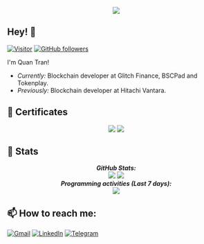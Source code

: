 <p align="center">
  <img src="https://media.giphy.com/media/RbDKaczqWovIugyJmW/giphy.gif">
</p>

<h2>Hey! 👋</h2>

[![Visitor](https://visitor-badge.laobi.icu/badge?page_id=quanttb.quanttb)](https://github.com/quanttb) [![GitHub followers](https://img.shields.io/github/followers/quanttb.svg?style=social&label=Follow)](https://github.com/quanttb?tab=followers)

I'm Quan Tran! 
- <i>Currently:</i> Blockchain developer at Glitch Finance, BSCPad and Tokenplay. 
- <i>Previously:</i> Blockchain developer at Hitachi Vantara.

<h2>🎯 Certificates</h2>

<p align="center">
  <img src="https://bta-site-images.s3.us-east-2.amazonaws.com/coin-hyperledger-developer.png">
  <img src="https://bta-site-images.s3.us-east-2.amazonaws.com/coin-ethereum-developer.png">
</p>

<h2>👀 Stats</h2>

<div>  
  <p align="center">
  <b><em>GitHub Stats:</em></b><br/>
  <img src="https://github-readme-stats.vercel.app/api?username=quanttb&show_icons=true"/>
  <img src="https://github-readme-streak-stats.herokuapp.com/?user=quanttb"/><br/>
  <b><em>Programming activities (Last 7 days):</em></b><br/>
    <img src="https://github-readme-stats.vercel.app/api/wakatime?username=quanttb"/>
  </p>
</div>

<h2>📫 How to reach me:</h2>

<a href="mailto:tranthienbaoquan@gmail.com">![Gmail](https://img.shields.io/badge/Gmail-D14836?style=for-the-badge&logo=gmail&logoColor=white)</a> <a href="https://www.linkedin.com/in/quanttb/">![LinkedIn](https://img.shields.io/badge/LinkedIn-0077B5?style=for-the-badge&logo=linkedin&logoColor=white)</a> <a href="https://t.me/quanttb">![Telegram](https://img.shields.io/badge/Telegram-2CA5E0?style=for-the-badge&logo=telegram&logoColor=white)</a>
